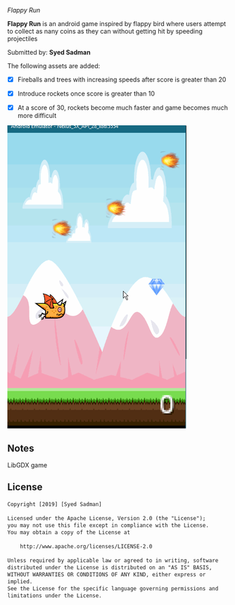 *Flappy Run*

**Flappy Run** is an android game inspired by flappy bird where users attempt to collect as nany coins as they can without getting hit by speeding projectiles

Submitted by: **Syed Sadman**



The following assets are added:

* [x] Fireballs and trees with increasing speeds after score is greater than 20
* [x] Introduce rockets once score is greater than 10
* [x] At a score of 30, rockets become much faster and game becomes much more difficult



<img src='demo.gif' title='Gameplay' width='' alt='GIF' />



## Notes
LibGDX game

## License

    Copyright [2019] [Syed Sadman]

    Licensed under the Apache License, Version 2.0 (the "License");
    you may not use this file except in compliance with the License.
    You may obtain a copy of the License at

        http://www.apache.org/licenses/LICENSE-2.0

    Unless required by applicable law or agreed to in writing, software
    distributed under the License is distributed on an "AS IS" BASIS,
    WITHOUT WARRANTIES OR CONDITIONS OF ANY KIND, either express or implied.
    See the License for the specific language governing permissions and
    limitations under the License.
